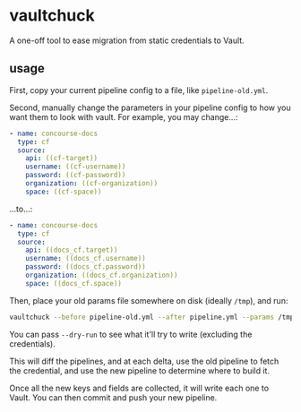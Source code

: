 # vaultchuck

A one-off tool to ease migration from static credentials to Vault.

## usage

First, copy your current pipeline config to a file, like `pipeline-old.yml`.

Second, manually change the parameters in your pipeline config to how you want
them to look with vault. For example, you may change...:

```yaml
- name: concourse-docs
  type: cf
  source:
    api: ((cf-target))
    username: ((cf-username))
    password: ((cf-password))
    organization: ((cf-organization))
    space: ((cf-space))
```

...to...:

```yaml
- name: concourse-docs
  type: cf
  source:
    api: ((docs_cf.target))
    username: ((docs_cf.username))
    password: ((docs_cf.password))
    organization: ((docs_cf.organization))
    space: ((docs_cf.space))
```

Then, place your old params file somewhere on disk (ideally `/tmp`), and run:

```sh
vaultchuck --before pipeline-old.yml --after pipeline.yml --params /tmp/params.yml
```

You can pass `--dry-run` to see what it'll try to write (excluding the
credentials).

This will diff the pipelines, and at each delta, use the old pipeline to fetch
the credential, and use the new pipeline to determine where to build it.

Once all the new keys and fields are collected, it will write each one to
Vault. You can then commit and push your new pipeline.
